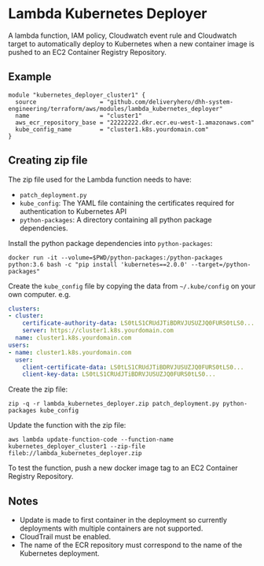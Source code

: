 # Lambda Kubernetes Deployer

A lambda function, IAM policy, Cloudwatch event rule and Cloudwatch target to automatically deploy to Kubernetes when a new container image is pushed to an EC2 Container Registry Repository.

## Example

```hcl
module "kubernetes_deployer_cluster1" {
  source                  = "github.com/deliveryhero/dhh-system-engineering/terraform/aws/modules/lambda_kubernetes_deployer"
  name                    = "cluster1"
  aws_ecr_repository_base = "22222222.dkr.ecr.eu-west-1.amazonaws.com"
  kube_config_name        = "cluster1.k8s.yourdomain.com"
}
```

## Creating zip file

The zip file used for the Lambda function needs to have:

- `patch_deployment.py`
- `kube_config`: The YAML file containing the certificates required for authentication to Kubernetes API
- `python-packages`: A directory containing all python package dependencies.

Install the python package dependencies into `python-packages`:

```
docker run -it --volume=$PWD/python-packages:/python-packages python:3.6 bash -c "pip install 'kubernetes==2.0.0' --target=/python-packages"
```

Create the `kube_config` file by copying the data from `~/.kube/config` on your own computer. e.g.

```yaml
clusters:
- cluster:
    certificate-authority-data: LS0tLS1CRUdJTiBDRVJUSUZJQ0FURS0tLS0...
    server: https://cluster1.k8s.yourdomain.com
  name: cluster1.k8s.yourdomain.com
users:
- name: cluster1.k8s.yourdomain.com
  user:
    client-certificate-data: LS0tLS1CRUdJTiBDRVJUSUZJQ0FURS0tLS0...
    client-key-data: LS0tLS1CRUdJTiBDRVJUSUZJQ0FURS0tLS0...
```

Create the zip file:

```
zip -q -r lambda_kubernetes_deployer.zip patch_deployment.py python-packages kube_config
```

Update the function with the zip file:

```
aws lambda update-function-code --function-name kubernetes_deployer_cluster1 --zip-file fileb://lambda_kubernetes_deployer.zip
```

To test the function, push a new docker image tag to an EC2 Container Registry Repository.

## Notes

- Update is made to first container in the deployment so currently deployments with multiple containers are not supported.
- CloudTrail must be enabled.
- The name of the ECR repository must correspond to the name of the Kubernetes deployment.
